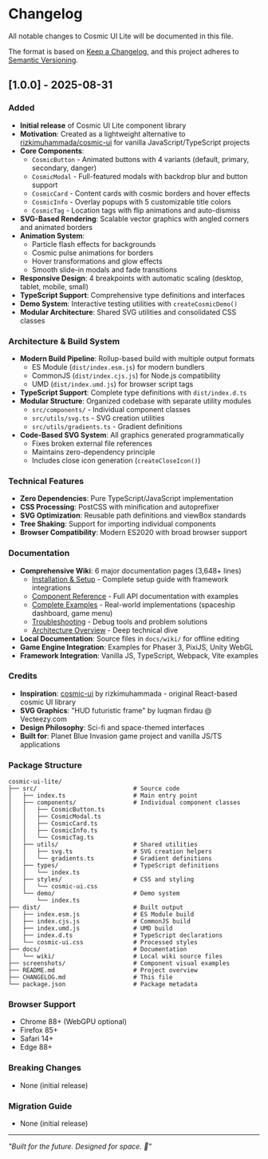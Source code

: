 # Changelog

All notable changes to Cosmic UI Lite will be documented in this file.

The format is based on [Keep a Changelog](https://keepachangelog.com/en/1.0.0/),
and this project adheres to [Semantic Versioning](https://semver.org/spec/v2.0.0.html).

## [1.0.0] - 2025-08-31

### Added
- **Initial release** of Cosmic UI Lite component library
- **Motivation**: Created as a lightweight alternative to [rizkimuhammada/cosmic-ui](https://github.com/rizkimuhammada/cosmic-ui) for vanilla JavaScript/TypeScript projects
- **Core Components**:
  - `CosmicButton` - Animated buttons with 4 variants (default, primary, secondary, danger)
  - `CosmicModal` - Full-featured modals with backdrop blur and button support
  - `CosmicCard` - Content cards with cosmic borders and hover effects
  - `CosmicInfo` - Overlay popups with 5 customizable title colors
  - `CosmicTag` - Location tags with flip animations and auto-dismiss
- **SVG-Based Rendering**: Scalable vector graphics with angled corners and animated borders
- **Animation System**: 
  - Particle flash effects for backgrounds
  - Cosmic pulse animations for borders
  - Hover transformations and glow effects
  - Smooth slide-in modals and fade transitions
- **Responsive Design**: 4 breakpoints with automatic scaling (desktop, tablet, mobile, small)
- **TypeScript Support**: Comprehensive type definitions and interfaces
- **Demo System**: Interactive testing utilities with `createCosmicDemo()`
- **Modular Architecture**: Shared SVG utilities and consolidated CSS classes

### Architecture & Build System
- **Modern Build Pipeline**: Rollup-based build with multiple output formats
  - ES Module (`dist/index.esm.js`) for modern bundlers
  - CommonJS (`dist/index.cjs.js`) for Node.js compatibility
  - UMD (`dist/index.umd.js`) for browser script tags
- **TypeScript Support**: Complete type definitions with `dist/index.d.ts`
- **Modular Structure**: Organized codebase with separate utility modules
  - `src/components/` - Individual component classes
  - `src/utils/svg.ts` - SVG creation utilities
  - `src/utils/gradients.ts` - Gradient definitions
- **Code-Based SVG System**: All graphics generated programmatically
  - Fixes broken external file references
  - Maintains zero-dependency principle
  - Includes close icon generation (`createCloseIcon()`)

### Technical Features
- **Zero Dependencies**: Pure TypeScript/JavaScript implementation
- **CSS Processing**: PostCSS with minification and autoprefixer
- **SVG Optimization**: Reusable path definitions and viewBox standards
- **Tree Shaking**: Support for importing individual components
- **Browser Compatibility**: Modern ES2020 with broad browser support

### Documentation
- **Comprehensive Wiki**: 6 major documentation pages (3,648+ lines)
  - [Installation & Setup](https://github.com/fuR-Gaming/cosmic-ui-lite/wiki/Installation-&-Setup) - Complete setup guide with framework integrations
  - [Component Reference](https://github.com/fuR-Gaming/cosmic-ui-lite/wiki/Component-Reference) - Full API documentation with examples
  - [Complete Examples](https://github.com/fuR-Gaming/cosmic-ui-lite/wiki/Complete-Examples) - Real-world implementations (spaceship dashboard, game menu)
  - [Troubleshooting](https://github.com/fuR-Gaming/cosmic-ui-lite/wiki/Troubleshooting) - Debug tools and problem solutions
  - [Architecture Overview](https://github.com/fuR-Gaming/cosmic-ui-lite/wiki/Architecture-Overview) - Deep technical dive
- **Local Documentation**: Source files in `docs/wiki/` for offline editing
- **Game Engine Integration**: Examples for Phaser 3, PixiJS, Unity WebGL
- **Framework Integration**: Vanilla JS, TypeScript, Webpack, Vite examples

### Credits
- **Inspiration**: [cosmic-ui](https://github.com/rizkimuhammada/cosmic-ui) by rizkimuhammada - original React-based cosmic UI library
- **SVG Graphics**: "HUD futuristic frame" by luqman firdau @ Vecteezy.com
- **Design Philosophy**: Sci-fi and space-themed interfaces
- **Built for**: Planet Blue Invasion game project and vanilla JS/TS applications

### Package Structure
```
cosmic-ui-lite/
├── src/                           # Source code
│   ├── index.ts                   # Main entry point
│   ├── components/                # Individual component classes
│   │   ├── CosmicButton.ts
│   │   ├── CosmicModal.ts
│   │   ├── CosmicCard.ts
│   │   ├── CosmicInfo.ts
│   │   └── CosmicTag.ts
│   ├── utils/                     # Shared utilities
│   │   ├── svg.ts                 # SVG creation helpers
│   │   └── gradients.ts           # Gradient definitions
│   ├── types/                     # TypeScript definitions
│   │   └── index.ts
│   ├── styles/                    # CSS and styling
│   │   └── cosmic-ui.css
│   └── demo/                      # Demo system
│       └── index.ts
├── dist/                          # Built output
│   ├── index.esm.js               # ES Module build
│   ├── index.cjs.js               # CommonJS build
│   ├── index.umd.js               # UMD build
│   ├── index.d.ts                 # TypeScript declarations
│   └── cosmic-ui.css              # Processed styles
├── docs/                          # Documentation
│   └── wiki/                      # Local wiki source files
├── screenshots/                   # Component visual examples
├── README.md                      # Project overview
├── CHANGELOG.md                   # This file
└── package.json                   # Package metadata
```

### Browser Support
- Chrome 88+ (WebGPU optional)
- Firefox 85+
- Safari 14+
- Edge 88+

### Breaking Changes
- None (initial release)

### Migration Guide
- None (initial release)

---

*"Built for the future. Designed for space. 🚀"*